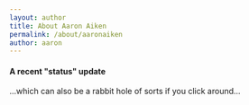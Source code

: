 ```yaml
---
layout: author
title: About Aaron Aiken
permalink: /about/aaronaiken
author: aaron
---
```

<h4>A recent "status" update</h4>
...which can also be a rabbit hole of sorts if you click around...
<script src="https://status.lol/aaronaiken.js?time&link&no-emoji"></script>
<br />
